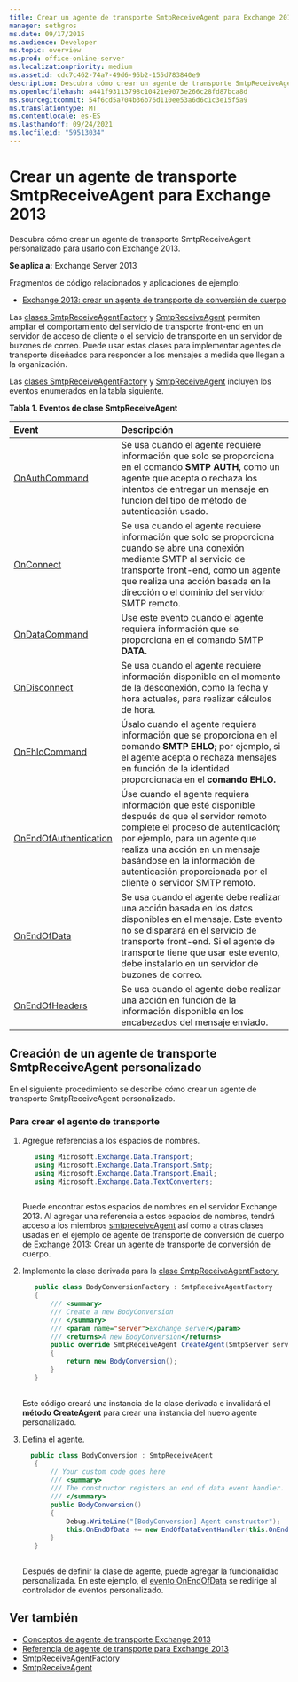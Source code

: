 ```yaml
---
title: Crear un agente de transporte SmtpReceiveAgent para Exchange 2013
manager: sethgros
ms.date: 09/17/2015
ms.audience: Developer
ms.topic: overview
ms.prod: office-online-server
ms.localizationpriority: medium
ms.assetid: cdc7c462-74a7-49d6-95b2-155d783840e9
description: Descubra cómo crear un agente de transporte SmtpReceiveAgent personalizado para usarlo con Exchange 2013.
ms.openlocfilehash: a441f93113798c10421e9073e266c28fd87bca8d
ms.sourcegitcommit: 54f6cd5a704b36b76d110ee53a6d6c1c3e15f5a9
ms.translationtype: MT
ms.contentlocale: es-ES
ms.lasthandoff: 09/24/2021
ms.locfileid: "59513034"
---
```

# <a name="create-an-smtpreceiveagent-transport-agent-for-exchange-2013"></a>Crear un agente de transporte SmtpReceiveAgent para Exchange 2013

Descubra cómo crear un agente de transporte SmtpReceiveAgent personalizado para usarlo con Exchange 2013.
  
**Se aplica a:** Exchange Server 2013
  
Fragmentos de código relacionados y aplicaciones de ejemplo:

- [Exchange 2013: crear un agente de transporte de conversión de cuerpo](https://code.msdn.microsoft.com/Exchange/Exchange-2013-Build-a-body-ed36ecb0)
  
Las [clases SmtpReceiveAgentFactory](https://msdn.microsoft.com/library/Microsoft.Exchange.Data.Transport.Smtp.SmtpReceiveAgentFactory.aspx) y [SmtpReceiveAgent](https://msdn.microsoft.com/library/Microsoft.Exchange.Data.Transport.Smtp.SmtpReceiveAgent.aspx) permiten ampliar el comportamiento del servicio de transporte front-end en un servidor de acceso de cliente o el servicio de transporte en un servidor de buzones de correo. Puede usar estas clases para implementar agentes de transporte diseñados para responder a los mensajes a medida que llegan a la organización. 
  
Las [clases SmtpReceiveAgentFactory](https://msdn.microsoft.com/library/Microsoft.Exchange.Data.Transport.Smtp.SmtpReceiveAgentFactory.aspx) y [SmtpReceiveAgent](https://msdn.microsoft.com/library/Microsoft.Exchange.Data.Transport.Smtp.SmtpReceiveAgent.aspx) incluyen los eventos enumerados en la tabla siguiente. 
  
**Tabla 1. Eventos de clase SmtpReceiveAgent**

|**Event**|**Descripción**|
|:-----|:-----|
|[OnAuthCommand](https://msdn.microsoft.com/library/Microsoft.Exchange.Data.Transport.Smtp.SmtpReceiveAgent.OnAuthCommand.aspx) <br/> |Se usa cuando el agente requiere información que solo se proporciona en el comando **SMTP AUTH,** como un agente que acepta o rechaza los intentos de entregar un mensaje en función del tipo de método de autenticación usado.  <br/> |
|[OnConnect](https://msdn.microsoft.com/library/Microsoft.Exchange.Data.Transport.Smtp.SmtpReceiveAgent.OnConnect.aspx) <br/> |Se usa cuando el agente requiere información que solo se proporciona cuando se abre una conexión mediante SMTP al servicio de transporte front-end, como un agente que realiza una acción basada en la dirección o el dominio del servidor SMTP remoto.  <br/> |
|[OnDataCommand](https://msdn.microsoft.com/library/Microsoft.Exchange.Data.Transport.Smtp.SmtpReceiveAgent.OnDataCommand.aspx) <br/> |Use este evento cuando el agente requiera información que se proporciona en el comando SMTP **DATA.**  <br/> |
|[OnDisconnect](https://msdn.microsoft.com/library/Microsoft.Exchange.Data.Transport.Smtp.SmtpReceiveAgent.OnDisconnect.aspx) <br/> |Se usa cuando el agente requiere información disponible en el momento de la desconexión, como la fecha y hora actuales, para realizar cálculos de hora.  <br/> |
|[OnEhloCommand](https://msdn.microsoft.com/library/Microsoft.Exchange.Data.Transport.Smtp.SmtpReceiveAgent.OnEhloCommand.aspx) <br/> |Úsalo cuando el agente requiera información que se proporciona en el comando **SMTP EHLO;** por ejemplo, si el agente acepta o rechaza mensajes en función de la identidad proporcionada en el **comando EHLO.**  <br/> |
|[OnEndOfAuthentication](https://msdn.microsoft.com/library/Microsoft.Exchange.Data.Transport.Smtp.SmtpReceiveAgent.OnEndOfAuthentication.aspx) <br/> |Úse cuando el agente requiera información que esté disponible después de que el servidor remoto complete el proceso de autenticación; por ejemplo, para un agente que realiza una acción en un mensaje basándose en la información de autenticación proporcionada por el cliente o servidor SMTP remoto.  <br/> |
|[OnEndOfData](https://msdn.microsoft.com/library/Microsoft.Exchange.Data.Transport.Smtp.SmtpReceiveAgent.OnEndOfData.aspx) <br/> |Se usa cuando el agente debe realizar una acción basada en los datos disponibles en el mensaje. Este evento no se disparará en el servicio de transporte front-end. Si el agente de transporte tiene que usar este evento, debe instalarlo en un servidor de buzones de correo.  <br/> |
|[OnEndOfHeaders](https://msdn.microsoft.com/library/Microsoft.Exchange.Data.Transport.Smtp.SmtpReceiveAgent.OnEndOfHeaders.aspx) <br/> |Se usa cuando el agente debe realizar una acción en función de la información disponible en los encabezados del mensaje enviado.  <br/> |
   
## <a name="creating-a-custom-smtpreceiveagent-transport-agent"></a>Creación de un agente de transporte SmtpReceiveAgent personalizado

En el siguiente procedimiento se describe cómo crear un agente de transporte SmtpReceiveAgent personalizado. 
  
### <a name="to-create-the-transport-agent"></a>Para crear el agente de transporte

1. Agregue referencias a los espacios de nombres.
    
   ```cs
      using Microsoft.Exchange.Data.Transport;
      using Microsoft.Exchange.Data.Transport.Smtp;
      using Microsoft.Exchange.Data.Transport.Email;
      using Microsoft.Exchange.Data.TextConverters;
  
   ```

   Puede encontrar estos espacios de nombres en el servidor Exchange 2013. Al agregar una referencia a estos espacios de nombres, tendrá acceso a los miembros [smtpreceiveAgent](https://msdn.microsoft.com/library/Microsoft.Exchange.Data.Transport.Smtp.SmtpReceiveAgent.aspx) así como a otras clases usadas en el ejemplo de agente de transporte de conversión de cuerpo [de Exchange 2013:](https://code.msdn.microsoft.com/Exchange/Exchange-2013-Build-a-body-ed36ecb0) Crear un agente de transporte de conversión de cuerpo. 
    
2. Implemente la clase derivada para la [clase SmtpReceiveAgentFactory.](https://msdn.microsoft.com/library/Microsoft.Exchange.Data.Transport.Smtp.SmtpReceiveAgentFactory.aspx) 
    
   ```cs
      public class BodyConversionFactory : SmtpReceiveAgentFactory
      {
          /// <summary>
          /// Create a new BodyConversion
          /// </summary>
          /// <param name="server">Exchange server</param>
          /// <returns>A new BodyConversion</returns>
          public override SmtpReceiveAgent CreateAgent(SmtpServer server)
          {
              return new BodyConversion();
          }
      }
  
   ```

   Este código creará una instancia de la clase derivada e invalidará el **método CreateAgent** para crear una instancia del nuevo agente personalizado. 
    
3. Defina el agente.
    
   ```cs
     public class BodyConversion : SmtpReceiveAgent
      {
          // Your custom code goes here
          /// <summary>
          /// The constructor registers an end of data event handler.
          /// </summary>
          public BodyConversion()
          {
              Debug.WriteLine("[BodyConversion] Agent constructor");
              this.OnEndOfData += new EndOfDataEventHandler(this.OnEndOfDataHandler);
          }
      }
  
   ```

   Después de definir la clase de agente, puede agregar la funcionalidad personalizada. En este ejemplo, el [evento OnEndOfData](https://msdn.microsoft.com/library/Microsoft.Exchange.Data.Transport.Smtp.SmtpReceiveAgent.OnEndOfData.aspx) se redirige al controlador de eventos personalizado. 
    
## <a name="see-also"></a>Ver también

- [Conceptos de agente de transporte Exchange 2013](transport-agent-concepts-in-exchange-2013.md)    
- [Referencia de agente de transporte para Exchange 2013](transport-agent-reference-for-exchange-2013.md)    
- [SmtpReceiveAgentFactory](https://msdn.microsoft.com/library/Microsoft.Exchange.Data.Transport.Smtp.SmtpReceiveAgentFactory.aspx)    
- [SmtpReceiveAgent](https://msdn.microsoft.com/library/Microsoft.Exchange.Data.Transport.Smtp.SmtpReceiveAgent.aspx)
    


